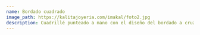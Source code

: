 ```yaml
---
name: Bordado cuadrado
image_path: https://kalitajoyeria.com/imakal/foto2.jpg
description: Cuadrillé punteado a mano con el diseño del bordado a cruz tradicional chapado en oro y con colores contemporáneos
---
```

